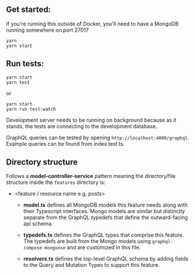 ## Get started:

If you're running this outside of Docker, you'll need to have a MongoDB running somewhere on port 27017

```
yarn
yarn start
```

## Run tests:

```
yarn start
yarn test
```

or

```
yarn start
yarn run test:watch
```

Development server needs to be running on background because as it stands, the tests are connecting to the development database.

GraphQL queries can be tested by opening `http://localhost:4000/graphql`. Example queries can be found from index.test.ts.

## Directory structure

Follows a **model-controller-service** pattern meaning the directory/file structure inside the `features` directory is:

- <feature / resource name e.g. posts>

  - **model.ts** defines all MongoDB models this feature needs along with their Typescript interfaces.
    Mongo models are similar but distinctly separate from the GraphQL typedefs that define the outward-facing api schema.

  - **typedefs.ts** defines the GraphQL types that comprise this feature.
    The typedefs are built from the Mongo models using `graphql-compose-mongoose` and are customized in this file.

  - **resolvers.ts** defines the top-level GraphQL schema by adding fields to
    the Query and Mutation Types to support this feature.
